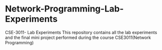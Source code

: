# Network-Programming-Lab-Experiments
CSE-3011- Lab Experiments 
This repository contains all the lab experiments and the final
mini project performed during the course CSE3011(Network Programming)
